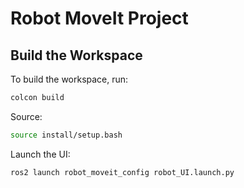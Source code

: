 # Robot MoveIt Project

## Build the Workspace
To build the workspace, run:

```bash
colcon build
```
Source:
```bash
source install/setup.bash
```

Launch the UI:
```bash
ros2 launch robot_moveit_config robot_UI.launch.py
```
